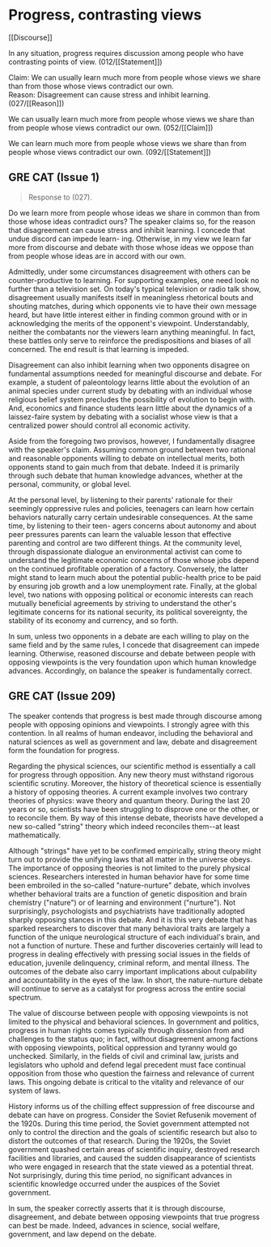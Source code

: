# Progress, contrasting views

[[Discourse]]

In any situation, progress requires discussion among people who have contrasting points of view.
(012/[[Statement]])

Claim: We can usually learn much more from people whose views we share than from those whose views contradict our own.<br>
Reason: Disagreement can cause stress and inhibit learning.
(027/[[Reason]])

We can usually learn much more from people whose views we share than from people whose views contradict our own.
(052/[[Claim]])

We can learn much more from people whose views we share than from people whose views contradict our own.
(092/[[Statement]])

## GRE CAT (Issue 1)
> Response to (027).

Do we learn more from people whose ideas we share in common than from those whose ideas contradict ours?
The speaker claims so, for the reason that disagreement can cause stress and inhibit learning.
I concede that undue discord can impede learn- ing.
Otherwise, in my view we learn far more from discourse and debate with those whose ideas we oppose than from people whose ideas are in accord with our own.

Admittedly, under some circumstances disagreement with others can be counter-productive to learning.
For supporting examples, one need look no further than a television set.
On today's typical television or radio talk show, disagreement usually manifests itself in meaningless rhetorical bouts and shouting matches, during which opponents vie to have their own message heard, but have little interest either in finding common ground with or in acknowledging the merits of the opponent's viewpoint.
Understandably, neither the combatants nor the viewers learn anything meaningful.
In fact, these battles only serve to reinforce the predispositions and biases of all concerned.
The end result is that learning is impeded.

Disagreement can also inhibit learning when two opponents disagree on fundamental assumptions needed for meaningful discourse and debate.
For example, a student of paleontology learns little about the evolution of an animal species under current study by debating with an individual whose religious belief system precludes the possibility of evolution to begin with.
And, economics and finance students learn little about the dynamics of a laissez-faire system by debating with a socialist whose view is that a centralized power should control all economic activity.

Aside from the foregoing two provisos, however, I fundamentally disagree with the speaker's claim.
Assuming common ground between two rational and reasonable opponents willing to debate on intellectual merits, both opponents stand to gain much from that debate.
Indeed it is primarily through such debate that human knowledge advances, whether at the personal, community, or global level.

At the personal level, by listening to their parents' rationale for their seemingly oppressive rules and policies, teenagers can learn how certain behaviors naturally carry certain undesirable consequences.
At the same time, by listening to their teen- agers concerns about autonomy and about peer pressures parents can learn the valuable lesson that effective parenting and control are two different things.
At the community level, through dispassionate dialogue an environmental activist can come to understand the legitimate economic concerns of those whose jobs depend on the continued profitable operation of a factory.
Conversely, the latter might stand to learn much about the potential public-health price to be paid by ensuring job growth and a low unemployment rate.
Finally, at the global level, two nations with opposing political or economic interests can reach mutually beneficial agreements by striving to understand the other's legitimate concerns for its national security, its political sovereignty, the stability of its economy and currency, and so forth.

In sum, unless two opponents in a debate are each willing to play on the same field and by the same rules, I concede that disagreement can impede learning.
Otherwise, reasoned discourse and debate between people with opposing viewpoints is the very foundation upon which human knowledge advances.
Accordingly, on balance the speaker is fundamentally correct.

## GRE CAT (Issue 209)

The speaker contends that progress is best made through discourse among people with opposing opinions and viewpoints.
I strongly agree with this contention.
In all realms of human endeavor, including the behavioral and natural sciences as well as government and law, debate and disagreement form the foundation for progress.

Regarding the physical sciences, our scientific method is essentially a call for progress through opposition.
Any new theory must withstand rigorous scientific scrutiny.
Moreover, the history of theoretical science is essentially a history of opposing theories.
A current example involves two contrary theories of physics: wave theory and quantum theory.
During the last 20 years or so, scientists have been struggling to disprove one or the other, or to reconcile them.
By way of this intense debate, theorists have developed a new so-called "string" theory which indeed reconciles them--at least mathematically.

Although "strings" have yet to be confirmed empirically, string theory might turn out to provide the unifying laws that all matter in the universe obeys.
The importance of opposing theories is not limited to the purely physical sciences.
Researchers interested in human behavior have for some time been embroiled in the so-called "nature-nurture" debate, which involves whether behavioral traits are a function of genetic disposition and brain chemistry ("nature") or of learning and environment ("nurture").
Not surprisingly, psychologists and psychiatrists have traditionally adopted sharply opposing stances in this debate.
And it is this very debate that has sparked researchers to discover that many behavioral traits are largely a function of the unique neurological structure of each individual's brain, and not a function of nurture.
These and further discoveries certainly will lead to progress in dealing effectively with pressing social issues in the fields of education, juvenile delinquency, criminal reform, and mental illness.
The outcomes of the debate also carry important implications about culpability and accountability in the eyes of the law.
In short, the nature-nurture debate will continue to serve as a catalyst for progress across the entire social spectrum.

The value of discourse between people with opposing viewpoints is not limited to the physical and behavioral sciences.
In government and politics, progress in human rights comes typically through dissension from and challenges to the status quo; in fact, without disagreement among factions with opposing viewpoints, political oppression and tyranny would go unchecked.
Similarly, in the fields of civil and criminal law, jurists and legislators who uphold and defend legal precedent must face continual opposition from those who question the fairness and relevance of current laws.
This ongoing debate is critical to the vitality and relevance of our system of laws.

History informs us of the chilling effect suppression of free discourse and debate can have on progress.
Consider the Soviet Refusenik movement of the 1920s.
During this time period, the Soviet government attempted not only to control the direction and the goals of scientific research but also to distort the outcomes of that research.
During the 1920s, the Soviet government quashed certain areas of scientific inquiry, destroyed research facilities and libraries, and caused the sudden disappearance of scientists who were engaged in research that the state viewed as a potential threat.
Not surprisingly, during this time period, no significant advances in scientific knowledge occurred under the auspices of the Soviet government.

In sum, the speaker correctly asserts that it is through discourse, disagreement, and debate between opposing viewpoints that true progress can best be made.
Indeed, advances in science, social welfare, government, and law depend on the debate.